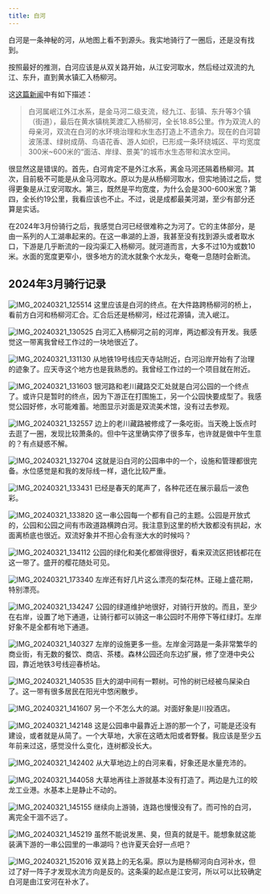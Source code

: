 ```yaml
---
title: 白河
---
```


白河是一条神秘的河，从地图上看不到源头。我实地骑行了一圈后，还是没有找到。

按照最好的推测，白河应该是从双关路开始，从江安河取水，然后经过双流的九江、东升，直到黄水镇汇入杨柳河。

这[这篇新闻](http://www.shuangliu.gov.cn/slqzfmhwz/c122487/2024-01/25/content_62dca59ad4ab4d9085e9fd400ad22c2d.shtml)中有如下描述：
>白河属岷江外江水系，是金马河二级支流，经九江、彭镇、东升等3个镇（街道），最后在黄水镇桃荚渡汇入杨柳河，全长18.85公里。作为双流人的母亲河，双流在白河的水环境治理和水生态打造上不遗余力。现在的白河碧波荡漾、绿树成荫、鸟语花香、游人如织，已形成一条环绕城区、平均宽度300米~600米的“面洁、岸绿、景美”的城市水生态带和滨水空间。

很显然这是错误的。首先，白河肯定不是外江水系，离金马河还隔着杨柳河。其次，目前极不可能是从金马河取水。原以为是从杨柳河取水，但实地骑过之后，觉得更象是从江安河取水。第三，既然是平均宽度，为什么会是300-600米宽？第四，全长约19公里，我看应该也不止。不过，说是成都最美河湖，至少有部分还算是实话。

在2024年3月份骑行之后，我感觉白河已经很难称之为河了。它的主体部分，是由一系列的人工湖串起来的。在这一串湖的上游，我甚至没有找到源头或者取水口，下游是几乎断流的一段沟渠汇入杨柳河。就河道而言，大多不过10为或数10米。水面的宽度更窄小，很多地方的流水就象个水龙头，奄奄一息随时会断流。

## 2024年3月骑行记录

![IMG_20240321_125514](https://ridemypic.oss-cn-chengdu.aliyuncs.com/img/IMG_20240321_125514.jpg)
这里应该是白河的终点。在大件路跨杨柳河的桥上，看前方白河和杨柳河汇合。汇合后还是杨柳河，经过花源镇，流入岷江。

![IMG_20240321_130525](https://ridemypic.oss-cn-chengdu.aliyuncs.com/img/IMG_20240321_130525.jpg)
白河汇入杨柳河之前的河岸，两边都没有开发。我感觉这一带离我曾经工作过的一块地很近了。

![IMG_20240321_131130](https://ridemypic.oss-cn-chengdu.aliyuncs.com/img/IMG_20240321_131130.jpg)
从地铁19号线应天寺站附近，白河沿岸开始有了治理的迹象了。应天寺这个地方也是我熟悉的。我曾经工作过的一个项目就在附近。

![IMG_20240321_131603](https://ridemypic.oss-cn-chengdu.aliyuncs.com/img/IMG_20240321_131603.jpg)
银河路和老川藏路交汇处就是白河公园的一个终点了。或许只是暂时的终点，因为下游正在打围施工，另一个公园快要成型了。我感觉公园好修，水可能难蓄。地图显示对面是双流美术馆，没有过去参观。

![IMG_20240321_132557](https://ridemypic.oss-cn-chengdu.aliyuncs.com/img/IMG_20240321_132557.jpg)
边上的老川藏路被修成了一条吃街。当天晚上饭点时去逛了一圈，发现比较萧条的。但中午这里确实停了很多车，也许就是做中午生意的？有点疑惑不解。

![IMG_20240321_132704](https://ridemypic.oss-cn-chengdu.aliyuncs.com/img/IMG_20240321_132704.jpg)
这就是沿白河的公园串中的一个，设施和管理都很完备。水位感觉是和我的发际线一样，退化比较严重。

![IMG_20240321_133431](https://ridemypic.oss-cn-chengdu.aliyuncs.com/img/IMG_20240321_133431.jpg)
已经是春天的尾声了，各种花还在展示最后一波色彩。

![IMG_20240321_133820](https://ridemypic.oss-cn-chengdu.aliyuncs.com/img/IMG_20240321_133820.jpg)
这一串公园每一个都有自己的主题。公园是开放式的，公园和公园之间有市政道路横跨白河。我注意到这里的桥大致都没有拱起，水面离桥底也很近。双流好象并不担心会有涨大水的时候吗？

![IMG_20240321_134112](https://ridemypic.oss-cn-chengdu.aliyuncs.com/img/IMG_20240321_134112.jpg)
公园的绿化和美化都做得很好，看来双流区把钱都花在这一带了。盛开的樱花随处可见。

![IMG_20240321_173340](https://ridemypic.oss-cn-chengdu.aliyuncs.com/img/IMG_20240321_173340.jpg)
左岸还有好几片这么漂亮的梨花林。正碰上盛花期，特别漂亮。

![IMG_20240321_134247](https://ridemypic.oss-cn-chengdu.aliyuncs.com/img/IMG_20240321_134247.jpg)
公园的绿道维护地很好，对骑行开放的。而且，至少在右岸，设置了地下通道，让骑行都可以骑这一串公园时不用停下等红绿灯。左岸好象不是全都有地下通道。

![IMG_20240321_140327](https://ridemypic.oss-cn-chengdu.aliyuncs.com/img/IMG_20240321_140327.jpg)
左岸的设施更多一些。左岸金河路是一条非常繁华的商业街，有无数的餐饮、商店、茶楼。森林公园还向东边扩展，修了空港中央公园，靠近地铁3号线迎春桥站。

![IMG_20240321_140535](https://ridemypic.oss-cn-chengdu.aliyuncs.com/img/IMG_20240321_140535.jpg)
巨大的湖中间有一颗树。可怜的树已经被鸟屎染白了。这一带有很多居民在阳光中悠闲散步。

![IMG_20240321_141607](https://ridemypic.oss-cn-chengdu.aliyuncs.com/img/IMG_20240321_141607.jpg)
另一个不怎么大的湖。对面好象是川投酒店。

![IMG_20240321_142148](https://ridemypic.oss-cn-chengdu.aliyuncs.com/img/IMG_20240321_142148.jpg)
这是公园串中最靠近上游的那一个了，可能是还没有建设，或者就是从简了。一个大草地，大家在这晒太阳或者野餐。我应该是至少五年前来过这，感觉没什么变化，连树都没长大。

![IMG_20240321_142402](https://ridemypic.oss-cn-chengdu.aliyuncs.com/img/IMG_20240321_142402.jpg)
从大草地边上的白河来看，好象还是水量充沛的。

![IMG_20240321_144058](https://ridemypic.oss-cn-chengdu.aliyuncs.com/img/IMG_20240321_144058.jpg)
大草地再往上游就基本没有打造了。两边是九江的皎龙工业港。水基本上是静止不动的。

![IMG_20240321_145155](https://ridemypic.oss-cn-chengdu.aliyuncs.com/img/IMG_20240321_145155.jpg)
继续向上游骑，连路也慢慢没有了。而可怜的白河，离完全干涸不远了。

![IMG_20240321_145219](https://ridemypic.oss-cn-chengdu.aliyuncs.com/img/IMG_20240321_145219.jpg)
虽然不能说发黑、臭，但真的就是干。能想象就这能装满下游的一串公园里的一串湖吗？也许夏天会好一点吧？

![IMG_20240321_152016](https://ridemypic.oss-cn-chengdu.aliyuncs.com/img/IMG_20240321_152016.jpg)
双关路上的无名渠。原以为是杨柳河向白河补水，但过了好一阵子才发现水流方向是反的。这条渠的起点是江安河，所以可以比较确定白河是由江安河在补水了。